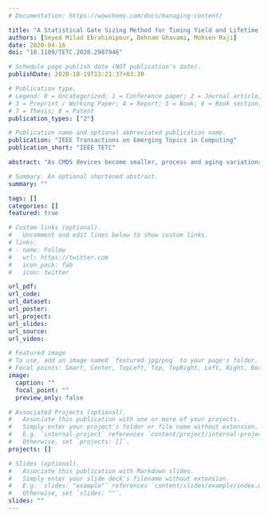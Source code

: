```yaml
---
# Documentation: https://wowchemy.com/docs/managing-content/

title: "A Statistical Gate Sizing Method for Timing Yield and Lifetime Reliability Optimization of Integrated Circuits"
authors: [Seyed Milad Ebrahimipour, Behnam Ghavami, Mohsen Raji]
date: 2020-04-16
doi: "10.1109/TETC.2020.2987946"

# Schedule page publish date (NOT publication's date).
publishDate: 2020-10-19T13:21:37+03:30

# Publication type.
# Legend: 0 = Uncategorized; 1 = Conference paper; 2 = Journal article;
# 3 = Preprint / Working Paper; 4 = Report; 5 = Book; 6 = Book section;
# 7 = Thesis; 8 = Patent
publication_types: ["2"]

# Publication name and optional abbreviated publication name.
publication: "IEEE Transactions on Emerging Topics in Computing"
publication_short: "IEEE TETC"

abstract: "As CMOS devices become smaller, process and aging variations become a major issue for circuit reliability and yield. In this paper, we propose a new two-phase gate sizing approach in order to improve the reliability of the circuit considering the joint effect of process variation and transistor aging. In the first stage, the initial delay of the circuit is optimized to improve the timing yield of the circuit. Then, in the second stage, we reduce the delay degradation induced by aging and process variations. To this end, two novel concepts called aging probability and delay degradation-aware gate criticality are introduced which enable us to perform gate sizing efficiently using an adaptive multi-objective ranking approach. Experimental results based on ISCAS'85 and EPFL benchmark circuits show that, the proposed method achieves the 95% timing yield constraint and the 10% timing guard-band as the lifetime reliability constraint at the expense of 13.72% area overhead, on average. In comparison with the state-of-the-art methods, the proposed approach imposes lower area overhead with acceptable runtime."

# Summary. An optional shortened abstract.
summary: ""

tags: []
categories: []
featured: true

# Custom links (optional).
#   Uncomment and edit lines below to show custom links.
# links:
# - name: Follow
#   url: https://twitter.com
#   icon_pack: fab
#   icon: twitter

url_pdf:
url_code:
url_dataset:
url_poster:
url_project:
url_slides:
url_source:
url_video:

# Featured image
# To use, add an image named `featured.jpg/png` to your page's folder. 
# Focal points: Smart, Center, TopLeft, Top, TopRight, Left, Right, BottomLeft, Bottom, BottomRight.
image:
  caption: ""
  focal_point: ""
  preview_only: false

# Associated Projects (optional).
#   Associate this publication with one or more of your projects.
#   Simply enter your project's folder or file name without extension.
#   E.g. `internal-project` references `content/project/internal-project/index.md`.
#   Otherwise, set `projects: []`.
projects: []

# Slides (optional).
#   Associate this publication with Markdown slides.
#   Simply enter your slide deck's filename without extension.
#   E.g. `slides: "example"` references `content/slides/example/index.md`.
#   Otherwise, set `slides: ""`.
slides: ""
---
```

